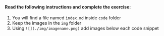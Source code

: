 #### Read the following instructions and complete the exercise:

1. You will find a file named `index.md` inside `code` folder
2. Keep the images in the `img` folder
3. Using `![](./img/imagename.png)` add images below each code snippet
